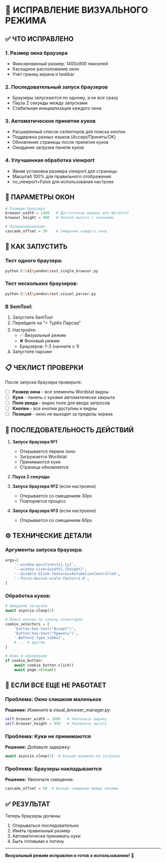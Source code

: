 # 🔧 ИСПРАВЛЕНИЕ ВИЗУАЛЬНОГО РЕЖИМА

## ✅ ЧТО ИСПРАВЛЕНО

### 1. **Размер окна браузера**
- Фиксированный размер: 1400x900 пикселей
- Каскадное расположение окон
- Учет границ экрана и taskbar

### 2. **Последовательный запуск браузеров**
- Браузеры запускаются по одному, а не все сразу
- Пауза 2 секунды между запусками
- Стабильная инициализация каждого окна

### 3. **Автоматическое принятие куков**
- Расширенный список селекторов для поиска кнопки
- Поддержка разных языков (Accept/Принять/OK)
- Обновление страницы после принятия куков
- Ожидание загрузки панели куков

### 4. **Улучшенная обработка viewport**
- Явная установка размера viewport для страницы
- Масштаб 100% для правильного отображения
- no_viewport=False для использования настроек

## 📐 ПАРАМЕТРЫ ОКОН

```python
# Размеры браузера
browser_width = 1400   # Достаточная ширина для Wordstat
browser_height = 900   # Полная высота с кнопками

# Позиционирование
cascade_offset = 30    # Смещение каждого окна
```

## 🚀 КАК ЗАПУСТИТЬ

### Тест одного браузера:
```bash
python C:\AI\yandex\test_single_browser.py
```

### Тест нескольких браузеров:
```bash
python C:\AI\yandex\test_visual_parser.py
```

### В SemTool:
1. Запустите SemTool
2. Перейдите на "⚡ Турбо Парсер"
3. Настройте:
   - ✅ Визуальный режим
   - ❌ Фоновый режим
   - Браузеров: 1-3 (начните с 1)
4. Запустите парсинг

## 📋 ЧЕКЛИСТ ПРОВЕРКИ

После запуска браузера проверьте:

- [ ] **Размер окна** - все элементы Wordstat видны
- [ ] **Куки** - панель с куками автоматически закрыта
- [ ] **Поле ввода** - видно поле для ввода запросов
- [ ] **Кнопки** - все кнопки доступны и видны
- [ ] **Позиция** - окно не выходит за пределы экрана

## 🎯 ПОСЛЕДОВАТЕЛЬНОСТЬ ДЕЙСТВИЙ

1. **Запуск браузера №1**
   - Открывается первое окно
   - Загружается Wordstat
   - Принимаются куки
   - Страница обновляется

2. **Пауза 2 секунды**

3. **Запуск браузера №2** (если настроено)
   - Открывается со смещением 30px
   - Повторяется процесс

4. **Запуск браузера №3** (если настроено)
   - Открывается со смещением 60px

## ⚙️ ТЕХНИЧЕСКИЕ ДЕТАЛИ

### Аргументы запуска браузера:
```python
args=[
    '--window-position={x},{y}',
    '--window-size={width},{height}',
    '--disable-blink-features=AutomationControlled',
    '--force-device-scale-factor=1.0',
]
```

### Обработка куков:
```python
# Ожидание загрузки
await asyncio.sleep(2)

# Поиск кнопки по списку селекторов
cookie_selectors = [
    'button:has-text("Accept")',
    'button:has-text("Принять")',
    '.Button2_type_submit',
    # ... и другие
]

# Клик и обновление
if cookie_button:
    await cookie_button.click()
    await page.reload()
```

## 🐛 ЕСЛИ ВСЕ ЕЩЕ НЕ РАБОТАЕТ

### Проблема: Окно слишком маленькое
**Решение:** Измените в visual_browser_manager.py:
```python
self.browser_width = 1600   # Увеличить ширину
self.browser_height = 950   # Увеличить высоту
```

### Проблема: Куки не принимаются
**Решение:** Добавьте задержку:
```python
await asyncio.sleep(5)  # Больше времени на загрузку
```

### Проблема: Браузеры накладываются
**Решение:** Увеличьте смещение:
```python
cascade_offset = 50  # Больше смещение между окнами
```

## ✅ РЕЗУЛЬТАТ

Теперь браузеры должны:
1. Открываться последовательно
2. Иметь правильный размер
3. Автоматически принимать куки
4. Быть готовыми к логину

---

**Визуальный режим исправлен и готов к использованию!** 🎉
